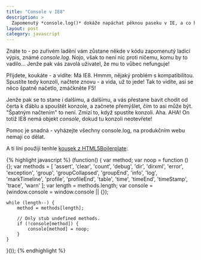 ```yaml
---
title: "Console v IE8"
description: >
  Zapomenutý *console.log()* dokáže napáchat pěknou paseku v IE, a co hůř - špatně se hledá!
layout: post
category: javascript
---
```


Znáte to - po zuřivém ladění vám zůstane někde v kódu zapomenutý ladicí výpis, známé *console.log*. Nojo, však to není nic proti ničemu, komu by to vadilo... Jenže pak vás zavolá uživatel, že mu to vůbec nefunguje!

Přijdete, koukáte - a vidíte: Má IE8. Hmmm, nějaký problém s kompatibilitou. Spustíte tedy konzoli, načtete znovu - a vida, už to jede! Tak to vidíte, asi se něco špatně načetlo, zmáčkněte F5!

Jenže pak se to stane i dalšímu, a dalšímu, a vás přestane bavit chodit od čerta k ďáblu a spouštět konzole, a začnete přemýšlet, čím to asi může být. "Špatným načtením" to není. Zmizí to, když spustíte konzoli. Aha. AHA! On totiž IE8 nemá objekt *console*, dokud tu konzoli neotevřete!

Pomoc je snadná - vyházejte všechny console.log, na produkčním webu nemají co dělat.

A ti líní použijí tenhle [kousek z HTML5Boilerplate](https://github.com/h5bp/html5-boilerplate/blob/master/js/plugins.js):

{% highlight javascript %}
(function() {
    var method;
    var noop = function () {};
    var methods = [
        'assert', 'clear', 'count', 'debug', 'dir', 'dirxml', 'error',
        'exception', 'group', 'groupCollapsed', 'groupEnd', 'info', 'log',
        'markTimeline', 'profile', 'profileEnd', 'table', 'time', 'timeEnd',
        'timeStamp', 'trace', 'warn'
    ];
    var length = methods.length;
    var console = (window.console = window.console || {});

    while (length--) {
        method = methods[length];

        // Only stub undefined methods.
        if (!console[method]) {
            console[method] = noop;
        }
    }
}());
{% endhighlight %}